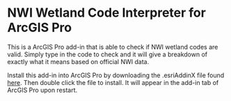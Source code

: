 
# NWI Wetland Code Interpreter for ArcGIS Pro

This is a ArcGIS Pro add-in that is able to check if NWI wetland codes are valid. Simply type in the code to check and it will give a breakdown of exactly what it means based on official NWI data.

Install this add-in into ArcGIS Pro by downloading the .esriAddinX file found [here](WetlandCodeInterpreter/bin/Release/net6.0-windows/). Then double click the file to install. It will appear in the add-in tab of ArcGIS Pro upon restart.
